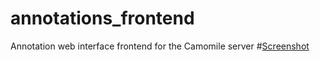 # annotations_frontend
Annotation web interface frontend for the Camomile server
#[Screenshot](/screenshot2.png)
